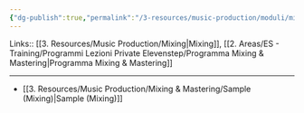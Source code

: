 ```yaml
---
{"dg-publish":true,"permalink":"/3-resources/music-production/moduli/mixing-samples-modulo/"}
---
```


Links:: [[3. Resources/Music Production/Mixing\|Mixing]], [[2. Areas/ES - Training/Programmi Lezioni Private Elevenstep/Programma Mixing & Mastering\|Programma Mixing & Mastering]]

---

- [[3. Resources/Music Production/Mixing & Mastering/Sample (Mixing)\|Sample (Mixing)]]

